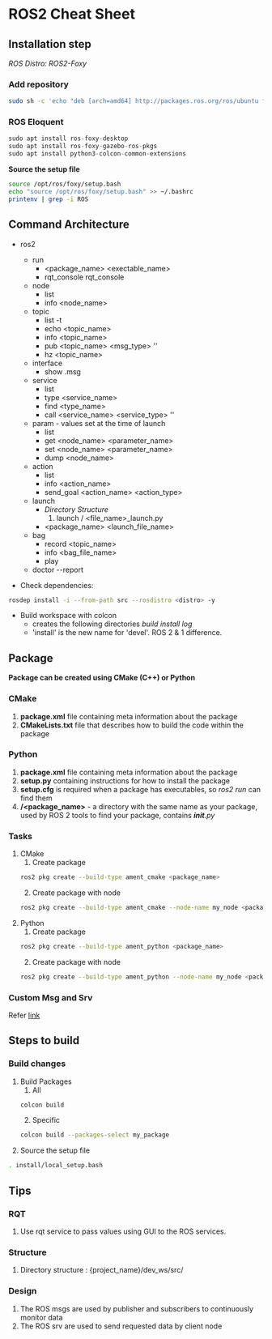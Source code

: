 # ROS2 Cheat Sheet

## Installation step
*ROS Distro: ROS2-Foxy*
### Add repository
```bash
sudo sh -c 'echo "deb [arch=amd64] http://packages.ros.org/ros/ubuntu focal main" > /etc/apt/sources.list.d/ros-latest.list'
```
### ROS Eloquent
```python
sudo apt install ros-foxy-desktop
sudo apt install ros-foxy-gazebo-ros-pkgs
sudo apt install python3-colcon-common-extensions
```
**Source the setup file**
```bash
source /opt/ros/foxy/setup.bash
echo "source /opt/ros/foxy/setup.bash" >> ~/.bashrc
printenv | grep -i ROS
```

## Command Architecture
* ros2
    * run
        * <package_name> <exectable_name>
        * rqt_console rqt_console
    * node
        * list
        * info <node_name>
    * topic
        * list -t
        * echo <topic_name>
        * info <topic_name>
        * pub <topic_name> <msg_type> '<args>'
        * hz <topic_name>
    * interface
        * show <type>.msg
    * service
        * list
        * type <service_name>
        * find <type_name>
        * call <service_name> <service_type> '<args>'
    * param - values set at the time of launch
        * list
        * get <node_name> <parameter_name>
        * set <node_name> <parameter_name> <value>
        * dump <node_name>
    * action
        * list
        * info <action_name>
        * send_goal <action_name> <action_type> <values>
    * launch
        * *Directory Structure*
            1. launch / <file_name>_launch.py
        * <package_name> <launch_file_name>
    * bag
        * record <topic_name>
        * info <bag_file_name>
        * play
    * doctor --report

* Check dependencies: 
```bash
rosdep install -i --from-path src --rosdistro <distro> -y
```
* Build workspace with colcon
    * creates the following directories *build* *install* *log*
    * 'install' is the new name for 'devel'. ROS 2 & 1 difference.

## Package
**Package can be created using CMake (C++) or Python**
### CMake
1. **package.xml** file containing meta information about the package
2. **CMakeLists.txt** file that describes how to build the code within the package
### Python
1. **package.xml** file containing meta information about the package
2. **setup.py** containing instructions for how to install the package
3. **setup.cfg** is required when a package has executables, so *ros2 run* can find them
4. **/<package_name>** - a directory with the same name as your package, used by ROS 2 tools to find your package, contains *__init__.py*
### Tasks
1. CMake
    1. Create package 
    ```bash
    ros2 pkg create --build-type ament_cmake <package_name>
    ```
    2. Create package with node 
    ```bash
    ros2 pkg create --build-type ament_cmake --node-name my_node <package_name>
    ```
2. Python
    1. Create package 
    ```bash
    ros2 pkg create --build-type ament_python <package_name>
    ```
    2. Create package with node 
    ```bash
    ros2 pkg create --build-type ament_python --node-name my_node <package_name>
    ```
### Custom Msg and Srv
Refer [link](https://index.ros.org/doc/ros2/Tutorials/Custom-ROS2-Interfaces/#custominterfaces)

## Steps to build
### Build changes
1. Build Packages
    1. All 
    ```bash 
    colcon build
    ```
    2. Specific 
    ```bash
    colcon build --packages-select my_package
    ```
2. Source the setup file 
```bash
. install/local_setup.bash
```

## Tips
### RQT
1. Use rqt service to pass values using GUI to the ROS services.
### Structure
1. Directory structure : {project_name}/dev_ws/src/
### Design
1. The ROS msgs are used by publisher and subscribers to continuously monitor data
2. The ROS srv are used to send requested data by client node